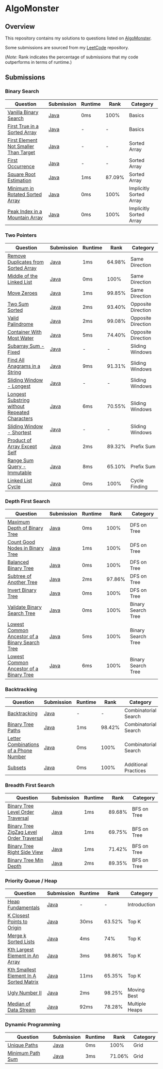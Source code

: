 # AlgoMonster

## Overview
This repository contains my solutions to questions listed on [AlgoMonster](https://algo.monster).

Some submissions are sourced from my [LeetCode](https://github.com/shumarb/leetcode) repository.

(*Note*: Rank indicates the percentage of submissions that my code outperforms in terms of runtime.)

## Submissions
### Binary Search
| Question                                                                                                                   | Submission                                                                                                  | Runtime | Rank   | Category                | 
|----------------------------------------------------------------------------------------------------------------------------|-------------------------------------------------------------------------------------------------------------|---------|--------|-------------------------|
| [Vanilla Binary Search](https://algo.monster/problems/binary_search_intro)                                                 | [Java](https://github.com/shumarb/leetcode/blob/main/submissions/BinarySearch.java)                         | 0ms     | 100%   | Basics                  |
| [First True in a Sorted Array](https://algo.monster/problems/binary_search_boundary)                                       | [Java](https://github.com/shumarb/algomonster/blob/main/submissions/FirstTrueInASortedArray.java)           | -       | -      | Basics                  |
| [First Element Not Smaller Than Target](https://algo.monster/problems/binary_search_first_element_not_smaller_than_target) | [Java](https://github.com/shumarb/algomonster/blob/main/submissions/FirstElementNotSmallerThanTarget.java)  | -       | -      | Sorted Array            |
| [First Occurrence](https://algo.monster/problems/binary_search_duplicates)                                                 | [Java](https://github.com/shumarb/algomonster/blob/main/submissions/FirstOccurrence.java)                   | -       | -      | Sorted Array            |
| [Square Root Estimation](https://leetcode.com/problems/sqrtx/description/)                                                 | [Java](https://github.com/shumarb/leetcode/blob/main/submissions/SqrtX.java)                                | 1ms     | 87.09% | Sorted Array            |
| [Minimum in Rotated Sorted Array](https://leetcode.com/problems/find-minimum-in-rotated-sorted-array/description/)         | [Java](https://github.com/shumarb/leetcode/blob/main/submissions/FindMinimumInRotatedSortedArray.java)      | 0ms     | 100%   | Implicitly Sorted Array |
| [Peak Index in a Mountain Array](https://leetcode.com/problems/peak-index-in-a-mountain-array/description/)                | [Java](https://github.com/shumarb/leetcode/blob/main/submissions/PeakIndexInAMountainArray.java)            | 0ms     | 100%   | Implicitly Sorted Array |

### Two Pointers
| Question                                                                                                                                   | Submission                                                                                                            | Runtime | Rank   | Category            |
|--------------------------------------------------------------------------------------------------------------------------------------------|-----------------------------------------------------------------------------------------------------------------------|---------|--------|---------------------|
| [Remove Duplicates from Sorted Array](https://leetcode.com/problems/remove-duplicates-from-sorted-array/description/)                      | [Java](https://github.com/shumarb/leetcode/blob/main/submissions/RemoveDuplicatesFromSortedArray.java)                | 1ms     | 64.98% | Same Direction      |
| [Middle of the Linked List](https://leetcode.com/problems/middle-of-the-linked-list/description/)                                          | [Java](https://github.com/shumarb/leetcode/blob/main/submissions/MiddleOfTheLinkedList.java)                          | 0ms     | 100%   | Same Direction      |
| [Move Zeroes](https://leetcode.com/problems/move-zeroes/description/)                                                                      | [Java](https://github.com/shumarb/leetcode/blob/main/submissions/MoveZeroes.java)                                     | 1ms     | 99.85% | Same Direction      |
| [Two Sum Sorted](https://leetcode.com/problems/longest-substring-without-repeating-characters/description/)                                | [Java](https://github.com/shumarb/leetcode/blob/main/submissions/TwoInputSumTwoInputArrayIsSorted.java)               | 2ms     | 93.40% | Opposite Direction  |
| [Valid Palindrome](https://leetcode.com/problems/valid-palindrome/description/)                                                            | [Java](https://github.com/shumarb/leetcode/blob/main/submissions/ValidPalindrome.java)                                | 2ms     | 99.08% | Opposite Direction  |
| [Container With Most Water](https://leetcode.com/problems/container-with-most-water/description/)                                          | [Java](https://github.com/shumarb/leetcode/blob/main/submissions/ContainerWithMostWater.java)                         | 5ms     | 74.40% | Opposite Direction  |
| [Subarray Sum - Fixed](https://algo.monster/problems/subarray_sum_fixed)                                                                   | [Java](https://github.com/shumarb/algomonster/blob/main/submissions/SubarraySumFixed.java)                            | -       | -      | Sliding Windows     |
| [Find All Anagrams in a String](https://leetcode.com/problems/find-all-anagrams-in-a-string/description/)                                  | [Java](https://github.com/shumarb/leetcode/blob/main/submissions/FindAllAnagramsInAString.java)                       | 9ms     | 91.31% | Sliding Windows     |
| [Sliding Window - Longest](https://algo.monster/problems/subarray_sum_longest)                                                             | [Java](https://github.com/shumarb/algomonster/blob/main/submissions/FlexibleSizeSlidingWindowLongest.java)            | -       | -      | Sliding Windows     |
| [Longest Substring without Repeated Characters](https://leetcode.com/problems/longest-substring-without-repeating-characters/description/) | [Java](https://github.com/shumarb/leetcode/blob/main/submissions/LongestSubstringWithoutRepeatedCharacters.java)      | 6ms     | 70.55% | Sliding Windows     |
| [Sliding Window - Shortest](https://algo.monster/problems/subarray_sum_shortest)                                                           | [Java](https://github.com/shumarb/algomonster/blob/main/submissions/FlexibleSizeSlidingWindowShortest.java)           | -       | -      | Sliding Windows     |
| [Product of Array Except Self](https://leetcode.com/problems/product-of-array-except-self/description/)                                    | [Java](https://github.com/shumarb/leetcode/blob/main/submissions/ProductOfArrayExceptSelf.java)                       | 2ms     | 89.32% | Prefix Sum          | 
| [Range Sum Query - Immutable](https://leetcode.com/problems/range-sum-query-immutable/description/)                                        | [Java](https://github.com/shumarb/leetcode/blob/main/submissions/RangeSumQueryImmutable.java)                         | 8ms     | 65.10% | Prefix Sum          | 
| [Linked List Cycle](https://leetcode.com/problems/linked-list-cycle/description/)                                                          | [Java](https://github.com/shumarb/leetcode/blob/main/submissions/LinkedListCycle.java)                                | 0ms     | 100%   | Cycle Finding       | 

### Depth First Search
| Question                                                                                                                                    | Submission                                                                                                     | Runtime | Rank   | Category            |
|---------------------------------------------------------------------------------------------------------------------------------------------|----------------------------------------------------------------------------------------------------------------|---------|--------|---------------------|
| [Maximum Depth of Binary Tree](https://leetcode.com/problems/maximum-depth-of-binary-tree/description/)                                     | [Java](https://github.com/shumarb/leetcode/blob/main/submissions/MaximumDepthOfBinaryTree.java)                | 0ms     | 100%   | DFS on Tree         |
| [Count Good Nodes in Binary Tree](https://leetcode.com/problems/count-good-nodes-in-binary-tree/description/)                               | [Java](https://github.com/shumarb/leetcode/blob/main/submissions/CountGoodNodesInBinaryTree.java)              | 1ms     | 100%   | DFS on Tree         |
| [Balanced Binary Tree](https://leetcode.com/problems/balanced-binary-tree/description/)                                                     | [Java](https://github.com/shumarb/leetcode/blob/main/submissions/BalancedBinaryTree.java)                      | 0ms     | 100%   | DFS on Tree         |
| [Subtree of Another Tree](https://leetcode.com/problems/subtree-of-another-tree/description/)                                               | [Java](https://github.com/shumarb/leetcode/blob/main/submissions/SubtreeOfAnotherTree.java)                    | 2ms     | 97.86% | DFS on Tree         |
| [Invert Binary Tree](https://leetcode.com/problems/invert-binary-tree/description/)                                                         | [Java](https://github.com/shumarb/leetcode/blob/main/submissions/InvertBinaryTree.java)                        | 0ms     | 100%   | DFS on Tree         |
| [Validate Binary Search Tree](https://leetcode.com/problems/validate-binary-search-tree/description/)                                       | [Java](https://github.com/shumarb/leetcode/blob/main/submissions/ValidateBinarySearchTree.java)                | 0ms     | 100%   | Binary Search Tree  |
| [Lowest Common Ancestor of a Binary Search Tree](https://leetcode.com/problems/lowest-common-ancestor-of-a-binary-search-tree/description/) | [Java](https://github.com/shumarb/leetcode/blob/main/submissions/LowestCommonAncestorOfABinarySearchTree.java) | 5ms     | 100%   | Binary Search Tree  |
| [Lowest Common Ancestor of a Binary Tree](https://leetcode.com/problems/lowest-common-ancestor-of-a-binary-tree/description/)               | [Java](https://github.com/shumarb/leetcode/blob/main/submissions/LowestCommonAncestorOfABinaryTree.java)       | 6ms     | 100%   | Binary Search Tree  |

### Backtracking
| Question                                                                                                                  | Submission                                                                                              | Runtime | Rank   | Category             |
|---------------------------------------------------------------------------------------------------------------------------|---------------------------------------------------------------------------------------------------------|---------|--------|----------------------|
| [Backtracking](https://algo.monster/problems/backtracking)                                                                | [Java](https://github.com/shumarb/leetcode/blob/main/submissions/BacktrackingOne.java)                  | -       | -      | Combinatorial Search |
| [Binary Tree Paths](https://leetcode.com/problems/binary-tree-paths/description/)                                         | [Java](https://github.com/shumarb/leetcode/blob/main/submissions/BinaryTreePaths.java)                  | 1ms     | 98.42% | Combinatorial Search |
| [Letter Combinations of a Phone Number](https://leetcode.com/problems/letter-combinations-of-a-phone-number/description/) | [Java](https://github.com/shumarb/leetcode/blob/main/submissions/LetterCombinationsOfAPhoneNumber.java) | 0ms     | 100%   | Combinatorial Search |
| [Subsets](https://leetcode.com/problems/subsets/description/)                                                             | [Java](https://github.com/shumarb/leetcode/blob/main/submissions/Subsets.java)                          | 0ms     | 100%   | Additional Practices |

### Breadth First Search
| Question                                                                                                                        | Submission                                                                                                    | Runtime | Rank   | Category        |
|---------------------------------------------------------------------------------------------------------------------------------|---------------------------------------------------------------------------------------------------------------|---------|--------|-----------------|
| [Binary Tree Level Order Traversal](https://leetcode.com/problems/binary-tree-level-order-traversal/description/)               | [Java](https://github.com/shumarb/leetcode/blob/main/submissions/BinaryTreeLevelOrderTraversal.java)          | 1ms     | 89.68% | BFS on Tree     |
| [Binary Tree ZigZag Level Order Traversal](https://leetcode.com/problems/binary-tree-zigzag-level-order-traversal/description/) | [Java](https://github.com/shumarb/leetcode/blob/main/submissions/BinaryTreeZigZagLevelOrderTraversal.java)    | 1ms     | 69.75% | BFS on Tree     |
| [Binary Tree Right Side View](https://leetcode.com/problems/binary-tree-right-side-view/description/)                           | [Java](https://github.com/shumarb/leetcode/blob/main/submissions/BinaryTreeRightSideView.java)                | 1ms     | 71.42% | BFS on Tree     |
| [Binary Tree Min Depth](https://algo.monster/problems/binary_tree_min_depth)                                                    | [Java](https://github.com/shumarb/leetcode/blob/main/submissions/MinimumDepthOfBinaryTree.java)               | 2ms     | 89.35% | BFS on Tree     |

### Priority Queue / Heap
| Question                                                                                                                      | Submission                                                                                                 | Runtime | Rank   | Category        |
|-------------------------------------------------------------------------------------------------------------------------------|------------------------------------------------------------------------------------------------------------|---------|--------|-----------------|
| [Heap Fundamentals](https://algo.monster/problems/heap_intro)                                                                 | [Java](https://github.com/shumarb/algomonster/blob/main/submissions/HeapFundamentals.java)                 | -       | -      | Introduction    |
| [K Closest Points to Origin](https://leetcode.com/problems/k-closest-points-to-origin/description/)                           | [Java](https://github.com/shumarb/leetcode/blob/main/submissions/KClosestPointsToOrigin.java)              | 30ms    | 63.52% | Top K           |
| [Merge k Sorted Lists](https://leetcode.com/problems/merge-k-sorted-lists/description/)                                       | [Java](https://github.com/shumarb/leetcode/blob/main/submissions/MergeKSortedLists.java)                   | 4ms     | 74%    | Top K           |
| [Kth Largest Element in An Array](https://leetcode.com/problems/kth-largest-element-in-an-array/description/)                 | [Java](https://github.com/shumarb/leetcode/blob/main/submissions/KthLargestElementInAnArray.java)          | 3ms     | 98.86% | Top K           |
| [Kth Smallest Element In A Sorted Matrix](https://leetcode.com/problems/kth-smallest-element-in-a-sorted-matrix/description/) | [Java](https://github.com/shumarb/leetcode/blob/main/submissions/KthSmallestElementInASortedMatrix.java)   | 11ms    | 65.35% | Top K           |
| [Ugly Number II](https://leetcode.com/problems/ugly-number-ii/description/)                                                   | [Java](https://github.com/shumarb/leetcode/blob/main/submissions/UglyNumberTwo.java)                       | 2ms     | 98.25% | Moving Best     | 
| [Median of Data Stream](https://algo.monster/problems/median_of_data_stream)                                                  | [Java](https://github.com/shumarb/leetcode/blob/main/submissions/MedianFinder.java)                        | 92ms    | 78.28% | Multiple Heaps  |

### Dynamic Programming
| Question                                                                        | Submission                                                                            | Runtime | Rank   | Category |
|---------------------------------------------------------------------------------|---------------------------------------------------------------------------------------|---------|--------|----------|
| [Unique Paths](https://leetcode.com/problems/unique-paths/description/)         | [Java](https://github.com/shumarb/leetcode/blob/main/submissions/UniquePaths.java)    | 0ms     | 100%   | Grid     |
| [Minimum Path Sum](https://leetcode.com/problems/minimum-path-sum/description/) | [Java](https://github.com/shumarb/leetcode/blob/main/submissions/MinimumPathSum.java) | 3ms     | 71.06% | Grid     |
